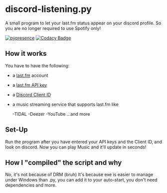 # discord-listening.py
A small program to let your last.fm status appear on your discord profile. So you are no longer required to use Spotify only!

[![pypresence](https://img.shields.io/badge/using-pypresence-00bb88.svg?style=for-the-badge&logo=discord&logoWidth=20)](https://github.com/qwertyquerty/pypresence)
[![Codacy Badge](https://api.codacy.com/project/badge/Grade/27321cb590274a6d9c4c70bc696a74c1)](https://www.codacy.com/app/p8tgames/discord-listening.py?utm_source=github.com&amp;utm_medium=referral&amp;utm_content=p8tgames/discord-listening.py&amp;utm_campaign=Badge_Grade)

## How it works
You have to have the following:

-   a [last.fm](https://last.fm) account

-   a [last.fm API key](https://last.fm/api)

-   a [Discord Client ID](https://discordapp.com/developers/applications/)

-   a music streaming service that supports last.fm like

      -TIDAL
      -Deezer
      -YouTube
      ...and more

## Set-Up
Run the program after you have entered your API keys and the Client ID, and look on discord. Now you can play Music and it'll update in seconds!

## How I "compiled" the script and why
No, it's not because of DRM (bruh)
It's because exe is easier to manage under Windows than .py, you can add it to your auto-start, you don't need dependencies and more.
